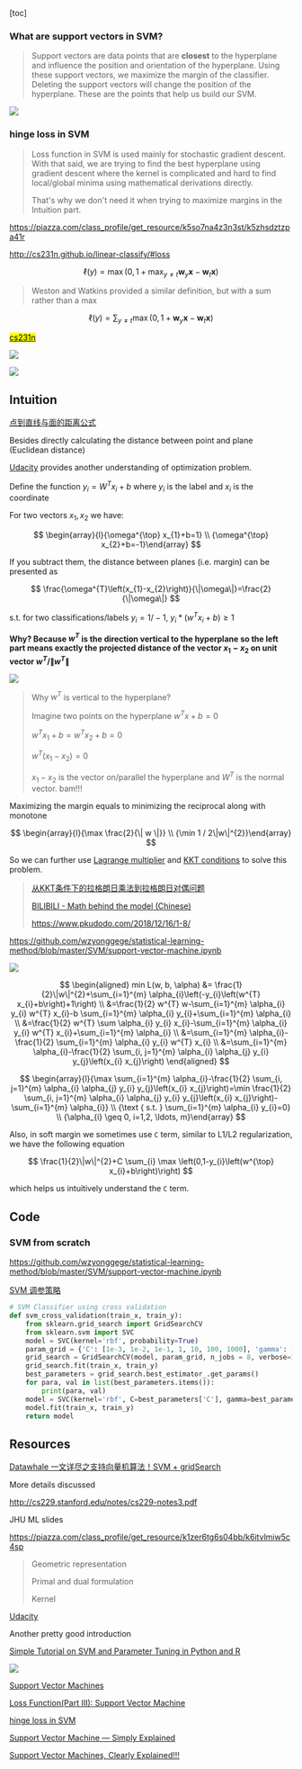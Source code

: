 [toc]



### What are support vectors in SVM?

> Support vectors are data points that are **closest** to the hyperplane and influence the position and orientation of the hyperplane. Using these support vectors, we maximize the margin of the classifier. Deleting the support vectors will change the position of the hyperplane. These are the points that help us build our SVM.

![](https://www.saedsayad.com/images/SVM_2.png)



### hinge loss in SVM

> Loss function in SVM is used mainly for stochastic gradient descent. With that said, we are trying to find the best hyperplane using gradient descent where the kernel is complicated and hard to find local/global minima using mathematical derivations directly.
>
> That's why we don't need it when trying to maximize margins in the Intuition part.

https://piazza.com/class_profile/get_resource/k5so7na4z3n3st/k5zhsdztzpa41r

http://cs231n.github.io/linear-classify/#loss


$$
\ell(y) = \max(0, 1 + \max_{y \ne t} \mathbf{w}_y \mathbf{x} - \mathbf{w}_t \mathbf{x})
$$


> Weston and Watkins provided a similar definition, but with a sum rather than a max


$$
\ell(y) = \sum_{y \ne t} \max(0, 1 + \mathbf{w}_y \mathbf{x} - \mathbf{w}_t \mathbf{x})
$$



[<mark>cs231n</mark>](https://cs231n.github.io/linear-classify/#multiclass-support-vector-machine-loss)

![](https://cs231n.github.io/assets/margin.jpg)

![](https://i.loli.net/2020/05/27/Wbj84KBhV7DZO2f.png)







## Intuition

[点到直线与面的距离公式](https://zhuanlan.zhihu.com/p/63499708)

Besides directly calculating the distance between point and plane (Euclidean distance)

[Udacity](https://www.youtube.com/watch?v=5yzSv4jYMyI&list=PLgIPpm6tJZoShjm7r8Npia7CMsMlRWeuZ&index=1) provides another understanding of optimization problem.

Define the function $y_{i} = W^T x_{i} +b$ where $y_{i}$ is the label and $x_{i}$ is the coordinate

For two vectors $x_{1},x_{2}$ we have:


$$
\begin{array}{l}{\omega^{\top} x_{1}+b=1} \\ {\omega^{\top} x_{2}+b=-1}\end{array}
$$

If you subtract them, the distance between planes (i.e. margin) can be presented as

$$
\frac{\omega^{T}\left(x_{1}-x_{2}\right)}{\|\omega\|}=\frac{2}{\|\omega\|}
$$

s.t. for two classifications/labels $y_i = 1/-1$, $y_i*(w^Tx_i+b) \geq 1$

**Why? Because $w^T$ is the direction vertical to the hyperplane so the left part means exactly the projected distance of the vector $x_{1} - x_{2}$  on unit vector $w^T / \|w^T\|$**

![](https://www.researchgate.net/publication/304611323/figure/fig8/AS:668377215406089@1536364954428/Classification-of-data-by-support-vector-machine-SVM.png)

> Why $w^T$ is vertical to the hyperplane?
>
> Imagine two points on the hyperplane $w^Tx+b =0$
>
> $w^Tx_1+b = w^Tx_2+b = 0$
>
> $w^T(x_1-x_2)=0$
>
> $x_{1} - x_{2}$ is the vector on/parallel the hyperplane and $W^T$ is the normal vector. bam!!!

Maximizing the margin equals to minimizing the reciprocal along with monotone

$$
\begin{array}{l}{\max \frac{2}{\| w \|}} \\ {\min 1 / 2\|w\|^{2}}\end{array}
$$

So we can further use [Lagrange multiplier](https://en.wikipedia.org/wiki/Lagrange_multiplier#Examples) and [KKT conditions](https://bookdown.org/edxu96/matrixoptim/kkt-conditions.html) to solve this problem.

> [从KKT条件下的拉格朗日乘法到拉格朗日对偶问题](https://blog.csdn.net/dpengwang/article/details/88355744)
>
> [BILIBILI - Math behind the model (Chinese)](https://www.bilibili.com/video/av70839977/?p=28&spm_id_from=333.788.b_6d756c74695f70616765.28)
>
> https://www.pkudodo.com/2018/12/16/1-8/

https://github.com/wzyonggege/statistical-learning-method/blob/master/SVM/support-vector-machine.ipynb

![](https://render.githubusercontent.com/render/math?math=%5Cmin%5C%20f%28x%29%3D%5Cmin%20%5Cmax%5C%20L%28w%2C%20b%2C%20%5Calpha%29%5Cgeq%20%5Cmax%20%5Cmin%5C%20L%28w%2C%20b%2C%20%5Calpha%29&mode=inline)


$$
\begin{aligned} min L(w, b, \alpha) &= \frac{1}{2}\|w\|^{2}+\sum_{i=1}^{m} \alpha_{i}\left(-y_{i}\left(w^{T} x_{i}+b\right)+1\right) \\ &=\frac{1}{2} w^{T} w-\sum_{i=1}^{m} \alpha_{i} y_{i} w^{T} x_{i}-b \sum_{i=1}^{m} \alpha_{i} y_{i}+\sum_{i=1}^{m} \alpha_{i} \\ &=\frac{1}{2} w^{T} \sum \alpha_{i} y_{i} x_{i}-\sum_{i=1}^{m} \alpha_{i} y_{i} w^{T} x_{i}+\sum_{i=1}^{m} \alpha_{i} \\ &=\sum_{i=1}^{m} \alpha_{i}-\frac{1}{2} \sum_{i=1}^{m} \alpha_{i} y_{i} w^{T} x_{i} \\ &=\sum_{i=1}^{m} \alpha_{i}-\frac{1}{2} \sum_{i, j=1}^{m} \alpha_{i} \alpha_{j} y_{i} y_{j}\left(x_{i} x_{j}\right) \end{aligned}
$$

$$
\begin{array}{l}{\max \sum_{i=1}^{m} \alpha_{i}-\frac{1}{2} \sum_{i, j=1}^{m} \alpha_{i} \alpha_{j} y_{i} y_{j}\left(x_{i} x_{j}\right)=\min \frac{1}{2} \sum_{i, j=1}^{m} \alpha_{i} \alpha_{j} y_{i} y_{j}\left(x_{i} x_{j}\right)-\sum_{i=1}^{m} \alpha_{i}} \\ {\text { s.t. } \sum_{i=1}^{m} \alpha_{i} y_{i}=0} \\ {\alpha_{i} \geq 0, i=1,2, \ldots, m}\end{array}
$$



Also, in soft margin we sometimes use `C` term, similar to L1/L2 regularization, we have the following equation

$$
\frac{1}{2}\|w\|^{2}+C \sum_{i} \max \left(0,1-y_{i}\left(w^{\top} x_{i}+b\right)\right)
$$

which helps us intuitively understand the `C` term.



## Code

### SVM from scratch

https://github.com/wzyonggege/statistical-learning-method/blob/master/SVM/support-vector-machine.ipynb

[SVM 调参策略](https://blog.csdn.net/u014484783/article/details/78220646)

```python
# SVM Classifier using cross validation    
def svm_cross_validation(train_x, train_y):    
    from sklearn.grid_search import GridSearchCV    
    from sklearn.svm import SVC    
    model = SVC(kernel='rbf', probability=True)    
    param_grid = {'C': [1e-3, 1e-2, 1e-1, 1, 10, 100, 1000], 'gamma': [0.001, 0.0001]}    
    grid_search = GridSearchCV(model, param_grid, n_jobs = 8, verbose=1)    
    grid_search.fit(train_x, train_y)    
    best_parameters = grid_search.best_estimator_.get_params()    
    for para, val in list(best_parameters.items()):    
        print(para, val)    
    model = SVC(kernel='rbf', C=best_parameters['C'], gamma=best_parameters['gamma'], probability=True)    
    model.fit(train_x, train_y)    
    return model
```





## Resources

[Datawhale 一文详尽之支持向量机算法！SVM + gridSearch](https://mp.weixin.qq.com/s?__biz=MzIyNjM2MzQyNg==&mid=2247491332&idx=1&sn=a725c3b08aa316edce4ebcc33b296703&chksm=e870ce49df07475f88beb3c255191725fceead8d365721adef4dbfd029ab445e2e955ef6af84&mpshare=1&scene=1&srcid=&sharer_sharetime=1589138577518&sharer_shareid=54d7b6bf73b347d381a7bff3f78b99d1&key=d324c761f914ac83f364740fdc5de4dd185c4386e0c5340dc9482d85b34539056c85823dd22fa64f97bd5c9875a844dd57b5511090512dc62793a7a8ac5d866a1c179f860a609b381ccdd0fd1fbdc39f&ascene=1&uin=NzA3NTE3MTMz&devicetype=Windows+10&version=62080085&lang=en&exportkey=A2I%2BQxKzfIgQzczFd6odkws%3D&pass_ticket=brI2mzO8Bei9ubTp1AqKp9LlM9tFQbjRMdFKagYkIJtNTV2%2FSQO0M6gBXqreowWR)

More details discussed

http://cs229.stanford.edu/notes/cs229-notes3.pdf

JHU ML slides

https://piazza.com/class_profile/get_resource/k1zer6tg6s04bb/k6itvlmiw5c4sp

> Geometric representation
>
> Primal and dual formulation
>
> Kernel



[Udacity](https://www.youtube.com/watch?v=5yzSv4jYMyI&list=PLgIPpm6tJZoShjm7r8Npia7CMsMlRWeuZ&index=1)

Another pretty good introduction

[Simple Tutorial on SVM and Parameter Tuning in Python and R](https://www.hackerearth.com/blog/developers/simple-tutorial-svm-parameter-tuning-python-r/)

![](https://blog-c7ff.kxcdn.com/blog/wp-content/uploads/2017/02/kernel.png)



[Support Vector Machines](https://medium.com/datadriveninvestor/support-vector-machines-ae0ff2375479)

[Loss Function(Part III): Support Vector Machine](https://towardsdatascience.com/optimization-loss-function-under-the-hood-part-iii-5dff33fa015d)

[hinge loss in SVM](https://stats.stackexchange.com/a/87160)

[Support Vector Machine — Simply Explained](https://towardsdatascience.com/support-vector-machine-simply-explained-fee28eba5496)

[Support Vector Machines, Clearly Explained!!!](https://www.youtube.com/watch?v=efR1C6CvhmE&feature=youtu.be)



